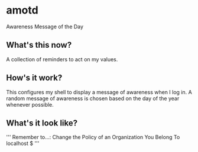 # amotd
Awareness Message of the Day

## What's this now?
A collection of reminders to act on my values. 

## How's it work?
This configures my shell to display a message of awareness when I log in. A random message of awareness is chosen based on the day of the year whenever possible.

## What's it look like?
'''
Remember to...: Change the Policy of an Organization You Belong To 
localhost $
'''
